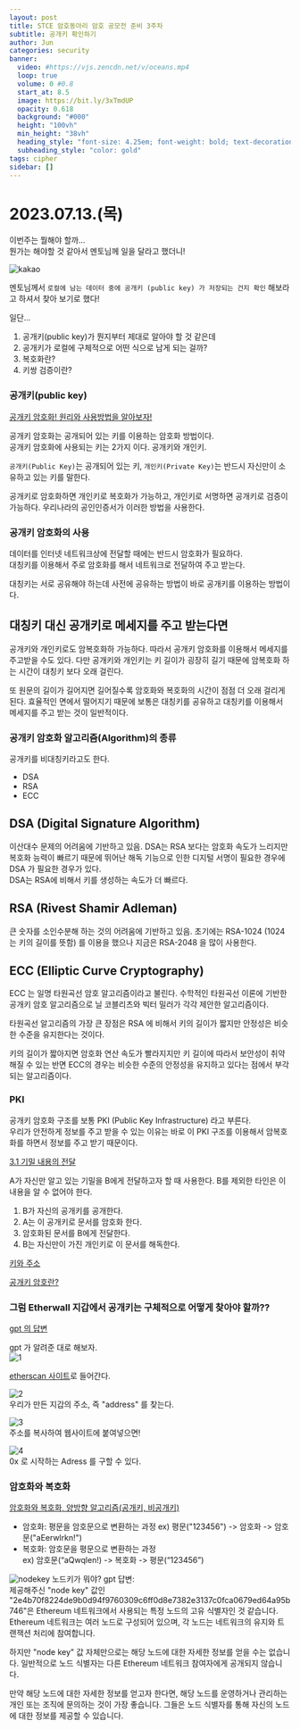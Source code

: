 ```yaml
---
layout: post
title: STCE 암호동아리 암호 공모전 준비 3주차
subtitle: 공개키 확인하기
author: Jun
categories: security
banner:
  video: #https://vjs.zencdn.net/v/oceans.mp4
  loop: true
  volume: 0 #0.8
  start_at: 8.5
  image: https://bit.ly/3xTmdUP
  opacity: 0.618
  background: "#000"
  height: "100vh"
  min_height: "38vh"
  heading_style: "font-size: 4.25em; font-weight: bold; text-decoration: underline"
  subheading_style: "color: gold"
tags: cipher
sidebar: []
---
```


# 2023.07.13.(목)

이번주는 뭘해야 할까...  
뭔가는 해야할 것 같아서 멘토님께 일을 달라고 했더니!

![kakao](/assets/images/banners/2023-07-13/kakao.png)

멘토님께서 `로컬에 남는 데이터 중에 공개키 (public key) 가 저장되는 건지 확인` 해보라고 하셔서 찾아 보기로 했다!

일단...

1. 공개키(public key)가 뭔지부터 제대로 알아야 할 것 같은데
2. 공개키가 로컬에 구체적으로 어떤 식으로 남게 되는 걸까?
3. 복호화란?
4. 키쌍 검증이란?

### 공개키(public key)

[공개키 암호화! 원리와 사용방법을 알아보자!](https://koonsland.tistory.com/42)

공개키 암호화는 공개되어 있는 키를 이용하는 암호화 방법이다.  
공개키 암호화에 사용되는 키는 2가지 이다.
공개키와 개인키.

`공개키(Public Key)`는 공개되어 있는 키, `개인키(Private Key)`는 반드시 자신만이 소유하고 있는 키를 말한다.

공개키로 암호화하면 개인키로 복호화가 가능하고, 개인키로 서명하면 공개키로 검증이 가능하다. 우리나라의 공인인증서가 이러한 방법을 사용한다.

### 공개키 암호화의 사용

데이터를 인터넷 네트워크상에 전달할 때에는 반드시 암호화가 필요하다.  
대칭키를 이용해서 주로 암호화를 해서 네트워크로 전달하여 주고 받는다.

대칭키는 서로 공유해야 하는데 사전에 공유하는 방법이 바로 공개키를 이용하는 방법이다.

## 대칭키 대신 공개키로 메세지를 주고 받는다면

공개키와 개인키로도 암복호화하 가능하다. 따라서 공개키 암호화를 이용해서 메세지를 주고받을 수도 있다. 다만 공개키와 개인키는 키 길이가 굉장히 길기 때문에 암복호화 하는 시간이 대칭키 보다 오래 걸린다.

또 원문의 길이가 길어지면 길어질수록 암호화와 복호화의 시간이 점점 더 오래 걸리게 된다. 효율적인 면에서 떨어지기 때문에 보통은 대칭키를 공유하고 대칭키를 이용해서 메세지를 주고 받는 것이 일반적이다.

### 공개키 암호화 알고리즘(Algorithm)의 종류

공개키를 비대칭키라고도 한다.

- DSA
- RSA
- ECC

## DSA (Digital Signature Algorithm)

이산대수 문제의 어려움에 기반하고 있음.
DSA는 RSA 보다는 암호화 속도가 느리지만 복호화 능력이 빠르기 때문에 뛰어난 해독 기능으로 인한 디지털 서명이 필요한 경우에 DSA 가 필요한 경우가 있다.  
DSA는 RSA에 비해서 키를 생성하는 속도가 더 빠르다.

## RSA (Rivest Shamir Adleman)

큰 숫자를 소인수분해 하는 것의 어려움에 기반하고 있음.
초기에는 RSA-1024 (1024는 키의 길이를 뜻함) 를 이용을 했으나 지금은 RSA-2048 을 많이 사용한다.

## ECC (Elliptic Curve Cryptography)

ECC 는 일명 타원곡선 암호 알고리즘이라고 불린다. 수학적인 타원곡선 이론에 기반한 공개키 암호 알고리즘으로 닐 코블리츠와 빅터 밀러가 각각 제안한 알고리즘이다.

타원곡선 알고리즘의 가장 큰 장점은 RSA 에 비해서 키의 길이가 짧지만 안정성은 비슷한 수준을 유지한다는 것이다.

키의 길이가 짧아지면 암호화 연산 속도가 빨라지지만 키 길이에 따라서 보안성이 취약해질 수 있는 반면 ECC의 경우는 비슷한 수준의 안정성을 유지하고 있다는 점에서 부각되는 알고리즘이다.

### PKI

공개키 암호화 구조를 보통 PKI (Public Key Infrastructure) 라고 부른다.  
우리가 안전하게 정보를 주고 받을 수 있는 이유는 바로 이 PKI 구조를 이용해서 암복호화를 하면서 정보를 주고 받기 때문이다.

[3.1 기밀 내용의 전달](https://namu.wiki/w/공개키%20암호화%20방식)

A가 자신만 알고 있는 기밀을 B에게 전달하고자 할 때 사용한다. B를 제외한 타인은 이 내용을 알 수 없어야 한다.

1. B가 자신의 공개키를 공개한다.
2. A는 이 공개키로 문서를 암호화 한다.
3. 암호화된 문서를 B에게 전달한다.
4. B는 자신만이 가진 개인키로 이 문서를 해독한다.

[키와 주소](https://steemit.com/kr-dev/@modolee/mastering-ethereum-3)

[공개키 암호란?](https://www.cloudflare.com/ko-kr/learning/ssl/how-does-public-key-encryption-work/)

### 그럼 Etherwall 지갑에서 공개키는 구체적으로 어떻게 찾아야 할까??

[gpt 의 답변](https://chat.openai.com/share/3f7d156d-081a-426d-8f54-83882aa84fb3)

gpt 가 알려준 대로 해보자.  
![1](/assets/images/banners/2023-07-13/1.png)

[etherscan 사이트](https://etherscan.io/address/0xac7f6dc159f2747615c12d2a8f7ffae545e5d2f2)로 들어간다.

![2](/assets/images/banners/2023-07-13/2.png)  
우리가 만든 지갑의 주소, 즉 "address" 를 찾는다.

![3](/assets/images/banners/2023-07-13/3.png)  
주소를 복사하여 웹사이트에 붙여넣으면!

![4](/assets/images/banners/2023-07-13/4.png)  
0x 로 시작하는 Adress 를 구할 수 있다.

### 암호화와 복호화

[암호화와 복호화, 양방향 알고리즘(공개키, 비공개키)](https://www.zehye.kr/etc/2021/09/15/etc_encryt/)

- 암호화: 평문을 암호문으로 변환하는 과정
  ex) 평문("123456") -> 암호화 -> 암호문("aEerwlrkn!")
- 복호화: 암호문을 평문으로 변환하는 과정  
  ex) 암호문(“aQwqlen!) -> 복호화 -> 평문(“123456”)

![nodekey](/assets/images/banners/2023-07-13/nodeKey.png)
노드키가 뭐야?
gpt 답변:  
제공해주신 "node key" 값인 "2e4b70f8224de9b0d94f9760309c6ff0d8e7382e3137c0fca0679ed64a95b746"은 Ethereum 네트워크에서 사용되는 특정 노드의 고유 식별자인 것 같습니다. Ethereum 네트워크는 여러 노드로 구성되어 있으며, 각 노드는 네트워크의 유지와 트랜잭션 처리에 참여합니다.

하지만 "node key" 값 자체만으로는 해당 노드에 대한 자세한 정보를 얻을 수는 없습니다. 일반적으로 노드 식별자는 다른 Ethereum 네트워크 참여자에게 공개되지 않습니다.

만약 해당 노드에 대한 자세한 정보를 얻고자 한다면, 해당 노드를 운영하거나 관리하는 개인 또는 조직에 문의하는 것이 가장 좋습니다. 그들은 노드 식별자를 통해 자신의 노드에 대한 정보를 제공할 수 있습니다.
